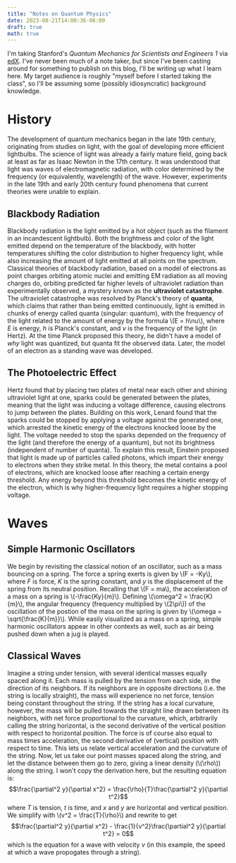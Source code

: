 ```yaml
---
title: "Notes on Quantum Physics"
date: 2023-08-21T14:00:36-06:00
draft: true
math: true
---
```


I'm taking Stanford's *Quantum Mechanics for Scientists and Engineers 1* via [edX](https://learning.edx.org/course/course-v1:StanfordOnline+SOE-YEEQMSE01+1T2023/home). I've never been much of a note taker, but since I've been casting around for something to publish on this blog, I'll be writing up what I learn here. My target audience is roughly "myself before I started taking the class", so I'll be assuming some (possibly idiosyncratic) background knowledge.

# History
The development of quantum mechanics began in the late 19th century, originating from studies on light, with the goal of developing more efficient lightbulbs. The science of light was already a fairly mature field, going back at least as far as Isaac Newton in the 17th century. It was understood that light was waves of electromagnetic radiation, with color determined by the frequency (or equivalently, wavelength) of the wave. However, experiments in the late 19th and early 20th century found phenomena that current theories were unable to explain.
## Blackbody Radiation
Blackbody radiation is the light emitted by a hot object (such as the filament in an incandescent lightbulb). Both the brightness and color of the light emitted depend on the temperature of the blackbody, with hotter temperatures shifting the color distribution to higher frequency light, while also increasing the amount of light emitted at all points on the spectrum. Classical theories of blackbody radiation, based on a model of electrons as point charges orbiting atomic nuclei and emitting EM radiation as all moving charges do, orbiting predicted far higher levels of ultraviolet radiation than experimentally observed, a mystery known as the **ultraviolet catastrophe**. The ultraviolet catastrophe was resolved by Planck's theory of **quanta**, which claims that rather than being emitted continuously, light is emitted in chunks of energy called quanta (singular: quantum), with the frequency of the light related to the amount of energy by the formula \\(E = h\nu\\), where *E* is energy, *h* is Planck's constant, and *ν* is the frequency of the light (in Hertz). At the time Planck proposed this theory, he didn't have a model of *why* light was quantized, but quanta fit the observed data. Later, the model of an electron as a standing wave was developed.
## The Photoelectric Effect
Hertz found that by placing two plates of metal near each other and shining ultraviolet light at one, sparks could be generated between the plates, meaning that the light was inducing a voltage difference, causing electrons to jump between the plates. Building on this work, Lenard found that the sparks could be stopped by applying a voltage against the generated one, which arrested the kinetic energy of the electrons knocked loose by the light. The voltage needed to stop the sparks depended on the frequency of the light (and therefore the energy of a quantum), but not its brightness (independent of number of quanta). To explain this result, Einstein proposed that light is made up of particles called photons, which impart their energy to electrons when they strike metal. In this theory, the metal contains a pool of electrons, which are knocked loose after reaching a certain energy threshold. Any energy beyond this threshold becomes the kinetic energy of the electron, which is why higher-frequency light requires a higher stopping voltage.

# Waves
## Simple Harmonic Oscillators
We begin by revisiting the classical notion of an oscillator, such as a mass bouncing on a spring. The force a spring exerts is given by \\(F = -Ky\\), where *F* is force, *K* is the spring constant, and *y* is the displacement of the spring from its neutral position. Recalling that \\(F = ma\\), the acceleration of a mass on a spring is \\(-\frac{Ky}{m}\\). Defining \\(\omega^2 = \frac{K}{m}\\), the angular frequency (frequency multiplied by \\(2\pi\\)) of the oscillation of the postion of the mass on the spring is given by \\(\omega = \sqrt{\frac{K}{m}}\\). While easily visualized as a mass on a spring, simple harmonic oscillators appear in other contexts as well, such as air being pushed down when a jug is played.
## Classical Waves
Imagine a string under tension, with several identical masses equally spaced along it. Each mass is pulled by the tension from each side, in the direction of its neighbors. If its neighbors are in opposite directions (i.e. the string is locally straight), the mass will experience no net force, tension being constant throughout the string. If the string has a local curvature, however, the mass will be pulled towards the straight line drawn between its neighbors, with net force proportional to the curvature, which, arbitrarily calling the string horizontal, is the second derivative of the vertical position with respect to horizontal position. The force is of course also equal to mass times acceleration, the second derivative of (vertical) position with respect to time. This lets us relate vertical acceleration and the curvature of the string. Now, let us take our point masses spaced along the string, and let the distance between them go to zero, giving a linear density (\\(\rho\\)) along the string. I won't copy the derivation here, but the resulting equation is: $$\frac{\partial^2 y}{\partial x^2} = \frac{\rho}{T}\frac{\partial^2 y}{\partial t^2}$$ where *T* is tension, *t* is time, and *x* and *y* are horizontal and vertical position. We simplify with \\(v^2 = \frac{T}{\rho}\\) and rewrite to get $$\frac{\partial^2 y}{\partial x^2} - \frac{1}{v^2}\frac{\partial^2 y}{\partial t^2} = 0$$ which is the equation for a wave with velocity *v* (in this example, the speed at which a wave propogates through a string).
